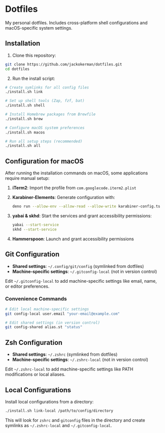 # Dotfiles

My personal dotfiles. Includes cross-platform shell configurations and macOS-specific system settings.

## Installation

1. Clone this repository:

```bash
git clone https://github.com/jackokerman/dotfiles.git
cd dotfiles
```

2. Run the install script:

```bash
# Create symlinks for all config files
./install.sh link

# Set up shell tools (Zap, fzf, bat)
./install.sh shell

# Install Homebrew packages from Brewfile
./install.sh brew

# Configure macOS system preferences
./install.sh macos

# Run all setup steps (recommended)
./install.sh all
```

## Configuration for macOS

After running the installation commands on macOS, some applications require manual setup:

1. **iTerm2**: Import the profile from `com.googlecode.iterm2.plist`

2. **Karabiner-Elements**: Generate configuration with:
   ```bash
   deno run --allow-env --allow-read --allow-write karabiner-config.ts
   ```

3. **yabai & skhd**: Start the services and grant accessibility permissions:
   ```bash
   yabai --start-service
   skhd --start-service
   ```

4. **Hammerspoon**: Launch and grant accessibility permissions

## Git Configuration

- **Shared settings**: `~/.config/git/config` (symlinked from dotfiles)
- **Machine-specific settings**: `~/.gitconfig-local` (not in version control)

Edit `~/.gitconfig-local` to add machine-specific settings like email, name, or editor preferences.

### Convenience Commands

```bash
# Edit local machine-specific settings
git config-local user.email "your-email@example.com"

# Edit shared settings (in version control)
git config-shared alias.st "status"
```

## Zsh Configuration

- **Shared settings**: `~/.zshrc` (symlinked from dotfiles)
- **Machine-specific settings**: `~/.zshrc-local` (not in version control)

Edit `~/.zshrc-local` to add machine-specific settings like PATH modifications or local aliases.

## Local Configurations

Install local configurations from a directory:

```bash
./install.sh link-local /path/to/config/directory
```

This will look for `zshrc` and `gitconfig` files in the directory and create symlinks as `~/.zshrc-local` and `~/.gitconfig-local`.
